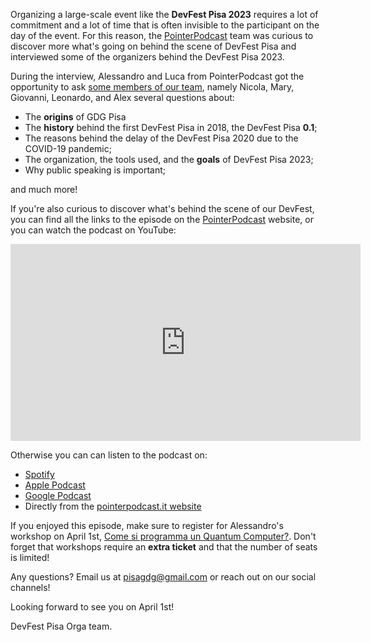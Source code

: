 Organizing a large-scale event like the **DevFest Pisa 2023** requires a lot of commitment and a lot of time that is often invisible to the participant on the day of the event. For this reason, the [PointerPodcast](https://pointerpodcast.it/p/pointer145-organizzare-una-devfest-con-il-gdg-pisa/) team was curious to discover more what's going on behind the scene of DevFest Pisa and interviewed some of the organizers behind the DevFest Pisa 2023.

During the interview, Alessandro and Luca from PointerPodcast got the opportunity to ask [some members of our team](/team), namely Nicola, Mary, Giovanni, Leonardo, and Alex several questions about:

* The **origins** of GDG Pisa
* The **history** behind the first DevFest Pisa in 2018, the DevFest Pisa **0.1**;
* The reasons behind the delay of the DevFest Pisa 2020 due to the COVID-19 pandemic;
* The organization, the tools used, and the **goals** of DevFest Pisa 2023;
* Why public speaking is important;

and much more!

If you're also curious to discover what's behind the scene of our DevFest, you can find all the links to the episode on the [PointerPodcast](https://pointerpodcast.it/p/pointer145-organizzare-una-devfest-con-il-gdg-pisa/) website, or you can watch the podcast on YouTube:

<iframe width="560" height="315" src="https://www.youtube.com/embed/SMYkXrUzBsg" title="YouTube video player" frameborder="0" allow="accelerometer; autoplay; clipboard-write; encrypted-media; gyroscope; picture-in-picture; web-share" allowfullscreen></iframe>

Otherwise you can can listen to the podcast on:
* [Spotify](https://open.spotify.com/episode/3JHkecxEJUrXHlXwwndmjP)
* [Apple Podcast](https://podcasts.apple.com/it/podcast/pointer-145-organizzare-una-devfest-con-il-gdg-pisa/id1465505870?i=1000605562348)
* [Google Podcast](https://podcasts.google.com/feed/aHR0cHM6Ly9wb2ludGVycG9kY2FzdC5pdC9pbmRleC54bWw/episode/aHR0cHM6Ly9wb2ludGVycG9kY2FzdC5pdC9wL3BvaW50ZXIxNDUtb3JnYW5penphcmUtdW5hLWRldmZlc3QtY29uLWlsLWdkZy1waXNhLw)
* Directly from the [pointerpodcast.it website](https://pointerpodcast.it/p/pointer145-organizzare-una-devfest-con-il-gdg-pisa/)

If you enjoyed this episode, make sure to register for Alessandro's workshop on April 1st, [Come si programma un Quantum Computer?](/sessions/come_si_programma_un_quantum_computer). Don't forget that workshops require an **extra ticket** and that the number of seats is limited!

Any questions? Email us at [pisagdg@gmail.com](mailto:pisagdg+devfest@gmail.com) or reach out on our social channels!

Looking forward to see you on April 1st!

DevFest Pisa Orga team.
